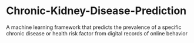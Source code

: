# Chronic-Kidney-Disease-Prediction
A machine learning framework that predicts the prevalence of a specific chronic disease or health risk factor from digital records of online behavior
